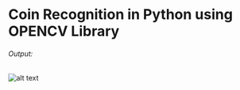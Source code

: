 # Coin Recognition in Python using OPENCV Library

###### Output:
![alt text](https://github.com/FP1_output.jpg)